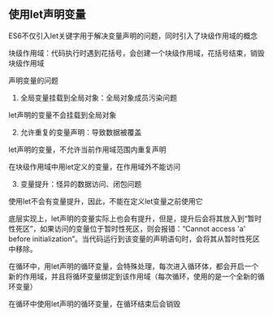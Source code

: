 ## 使用let声明变量

ES6不仅引入let关键字用于解决变量声明的问题，同时引入了块级作用域的概念

块级作用域：代码执行时遇到花括号，会创建一个块级作用域，花括号结束，销毁块级作用域

声明变量的问题

1. 全局变量挂载到全局对象：全局对象成员污染问题

let声明的变量不会挂载到全局对象

2. 允许重复的变量声明：导致数据被覆盖

let声明的变量，不允许当前作用域范围内重复声明

在块级作用域中用let定义的变量，在作用域外不能访问

3. 变量提升：怪异的数据访问、闭包问题

使用let不会有变量提升，因此，不能在定义let变量之前使用它

底层实现上，let声明的变量实际上也会有提升，但是，提升后会将其放入到“暂时性死区”，如果访问的变量位于暂时性死区，则会报错：“Cannot access 'a' before initialization”。当代码运行到该变量的声明语句时，会将其从暂时性死区中移除。

在循环中，用let声明的循环变量，会特殊处理，每次进入循环体，都会开启一个新的作用域，并且将循环变量绑定到该作用域（每次循环，使用的是一个全新的循环变量）

在循环中使用let声明的循环变量，在循环结束后会销毁

